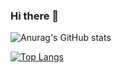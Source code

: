### Hi there 👋

![Anurag's GitHub stats](https://github-readme-stats.vercel.app/api?username=Mrooze-zeng&count_private=false)


[![Top Langs](https://github-readme-stats.vercel.app/api/top-langs/?username=Mrooze-zeng&layout=compact)](https://github.com/Mrooze-zeng)





<!--
**Mrooze-zeng/Mrooze-zeng** is a ✨ _special_ ✨ repository because its `README.md` (this file) appears on your GitHub profile.

Here are some ideas to get you started:

- 🔭 I’m currently working on ...
- 🌱 I’m currently learning ...
- 👯 I’m looking to collaborate on ...
- 🤔 I’m looking for help with ...
- 💬 Ask me about ...
- 📫 How to reach me: ...
- 😄 Pronouns: ...
- ⚡ Fun fact: ...
-->
